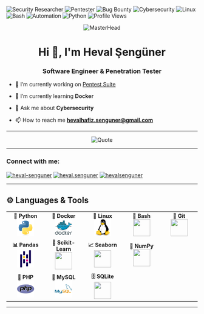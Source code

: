![Security Researcher](https://img.shields.io/badge/Security-Researcher-red)
![Pentester](https://img.shields.io/badge/Role-Pentester-blue)
![Bug Bounty](https://img.shields.io/badge/Bug%20Bounty-Active-success)
![Cybersecurity](https://img.shields.io/badge/Field-Cybersecurity-8b008b)
![Linux](https://img.shields.io/badge/OS-Kali%20Linux-informational)
![Bash](https://img.shields.io/badge/Shell-Bash-lightgrey)
![Automation](https://img.shields.io/badge/Automation-Scripting-brightgreen)
![Python](https://img.shields.io/badge/Code-Python-3776ab)
![Profile Views](https://komarev.com/ghpvc/?username=hvlsngnr&color=orange)

<p align="center">
  <img src="https://miro.medium.com/v2/resize:fit:640/format:webp/1*hKyAlNfivpdjAvNatvbe4Q.gif" alt="MasterHead" width="640" />
</p>

<h1 align="center">Hi 👋, I'm Heval Şengüner</h1>
<h3 align="center">Software Engineer & Penetration Tester</h3>

- 🔭 I’m currently working on [Pentest Suite](https://github.com/hvlsngnr/Pentest-Suite)

- 🌱 I’m currently learning **Docker**

- 💬 Ask me about **Cybersecurity**

- 📫 How to reach me **hevalhafiz.senguner@gmail.com**
---
<p align="center">
  <img src="https://quotes-github-readme.vercel.app/api?type=horizontal&theme=dark" alt="Quote" />
</p>

---
<h3 align="left">Connect with me:</h3>
<p align="left">
<a href="https://linkedin.com/in/heval-senguner" target="blank"><img align="center" src="https://raw.githubusercontent.com/rahuldkjain/github-profile-readme-generator/master/src/images/icons/Social/linked-in-alt.svg" alt="heval-senguner" height="30" width="40" /></a>
<a href="https://instagram.com/heval.senguner" target="blank"><img align="center" src="https://raw.githubusercontent.com/rahuldkjain/github-profile-readme-generator/master/src/images/icons/Social/instagram.svg" alt="heval.senguner" height="30" width="40" /></a>
<a href="https://kaggle.com/hevalsenguner" target="blank"><img align="center" src="https://raw.githubusercontent.com/rahuldkjain/github-profile-readme-generator/master/src/images/icons/Social/kaggle.svg" alt="hevalsenguner" height="30" width="40" /></a>
</p>

---
## ⚙️ Languages & Tools

<table align="center">
<tr>
<td align="center" width="140">
  <strong>🐍 Python</strong><br>
  <img src="https://raw.githubusercontent.com/devicons/devicon/master/icons/python/python-original.svg" width="45" height="45"/>
</td>
<td align="center" width="140">
  <strong>🐳 Docker</strong><br>
  <img src="https://raw.githubusercontent.com/devicons/devicon/master/icons/docker/docker-original-wordmark.svg" width="45" height="45"/>
</td>
<td align="center" width="140">
  <strong>🐧 Linux</strong><br>
  <img src="https://raw.githubusercontent.com/devicons/devicon/master/icons/linux/linux-original.svg" width="45" height="45"/>
</td>
<td align="center" width="140">
  <strong>🐚 Bash</strong><br>
  <img src="https://www.vectorlogo.zone/logos/gnu_bash/gnu_bash-icon.svg" width="45" height="45"/>
</td>
<td align="center" width="140">
  <strong>🔧 Git</strong><br>
  <img src="https://www.vectorlogo.zone/logos/git-scm/git-scm-icon.svg" width="45" height="45"/>
</td>
</tr>
<tr>
<td align="center" width="140">
  <strong>📊 Pandas</strong><br>
  <img src="https://raw.githubusercontent.com/devicons/devicon/master/icons/pandas/pandas-original.svg" width="45" height="45"/>
</td>
<td align="center" width="140">
  <strong>🤖 Scikit-Learn</strong><br>
  <img src="https://upload.wikimedia.org/wikipedia/commons/0/05/Scikit_learn_logo_small.svg" width="45" height="45"/>
</td>
<td align="center" width="140">
  <strong>📈 Seaborn</strong><br>
  <img src="https://seaborn.pydata.org/_images/logo-mark-lightbg.svg" width="45" height="45"/>
</td>
<td align="center" width="140">
  <strong>🧮 NumPy</strong><br>
  <img src="https://upload.wikimedia.org/wikipedia/commons/3/31/NumPy_logo_2020.svg" width="45" height="45"/>
</td>
</tr>
<tr>
<td align="center" width="140">
  <strong>🐘 PHP</strong><br>
  <img src="https://raw.githubusercontent.com/devicons/devicon/master/icons/php/php-original.svg" width="45" height="45"/>
</td>
<td align="center" width="140">
  <strong>💾 MySQL</strong><br>
  <img src="https://raw.githubusercontent.com/devicons/devicon/master/icons/mysql/mysql-original-wordmark.svg" width="45" height="45"/>
</td>
<td align="center" width="140">
  <strong>🗄️ SQLite</strong><br>
  <img src="https://www.vectorlogo.zone/logos/sqlite/sqlite-icon.svg" width="45" height="45"/>
</td>
</tr>
</table>

</p>

---
